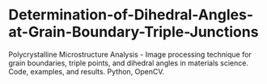 # Determination-of-Dihedral-Angles-at-Grain-Boundary-Triple-Junctions
Polycrystalline Microstructure Analysis - Image processing technique for grain boundaries, triple points, and dihedral angles in materials science. Code, examples, and results. Python, OpenCV.
